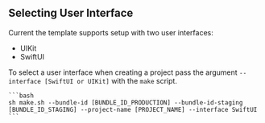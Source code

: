 ## Selecting User Interface

Current the template supports setup with two user interfaces:
- UIKit
- SwiftUI

To select a user interface when creating a project pass the argument `--interface [SwiftUI or UIKit]` with the `make` script. 

    ```bash
    sh make.sh --bundle-id [BUNDLE_ID_PRODUCTION] --bundle-id-staging [BUNDLE_ID_STAGING] --project-name [PROJECT_NAME] --interface SwiftUI
    ```
